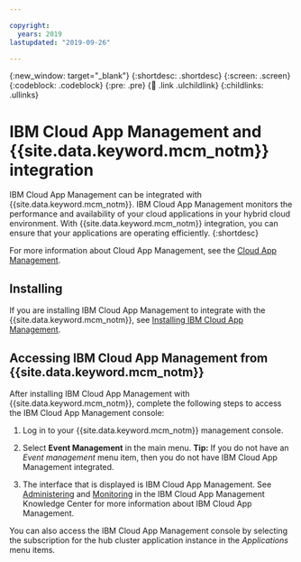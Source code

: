 ```yaml
---

copyright:
  years: 2019
lastupdated: "2019-09-26"

---
```


{:new_window: target="_blank"}
{:shortdesc: .shortdesc}
{:screen: .screen}
{:codeblock: .codeblock}
{:pre: .pre}
{:child: .link .ulchildlink}
{:childlinks: .ullinks}

# IBM Cloud App Management and {{site.data.keyword.mcm_notm}} integration

IBM Cloud App Management can be integrated with {{site.data.keyword.mcm_notm}}. IBM Cloud App Management monitors the performance and availability of your cloud applications in your hybrid cloud environment. With {{site.data.keyword.mcm_notm}} integration, you can ensure that your applications are operating efficiently.
{:shortdesc}

For more information about Cloud App Management, see the [Cloud App Management](https://www.ibm.com/support/knowledgecenter/SS8G7U_19.4.0/com.ibm.app.mgmt.doc/welcome.html?cp=SSFC4F_1.2.0).

## Installing

If you are installing IBM Cloud App Management to integrate with the {{site.data.keyword.mcm_notm}}, see [Installing IBM Cloud App Management](https://www.ibm.com/support/knowledgecenter/SS8G7U_19.4.0/com.ibm.app.mgmt.doc/content/install_overview.html?cp=SSFC4F_1.2.0).

## Accessing IBM Cloud App Management from {{site.data.keyword.mcm_notm}}

After installing IBM Cloud App Management with {{site.data.keyword.mcm_notm}}, complete the following steps to access the IBM Cloud App Management console:

1. Log in to your {{site.data.keyword.mcm_notm}} management console.

2. Select **Event Management** in the main menu. **Tip:** If you do not have an *Event management* menu item, then you do not have IBM Cloud App Management integrated.

3. The interface that is displayed is IBM Cloud App Management. See [Administering](https://www.ibm.com/support/knowledgecenter/SS8G7U_19.4.0/com.ibm.app.mgmt.doc/content/admin_introd.html?cp=SSFC4F_1.2.0) and [Monitoring](https://www.ibm.com/support/knowledgecenter/SS8G7U_19.4.0/com.ibm.app.mgmt.doc/content/ui_monitor_intro.html?cp=SSFC4F_1.2.0) in the IBM Cloud App Management Knowledge Center for more information about IBM Cloud App Management.

You can also access the IBM Cloud App Management console by selecting the subscription for the hub cluster application instance in the *Applications* menu items.

